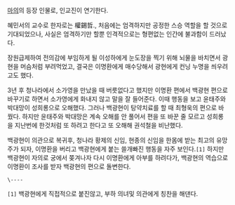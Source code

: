 [마의](%EB%A7%88%EC%9D%98%28%EB%93%9C%EB%9D%BC%EB%A7%88%29.md)의 등장 인물로, 인교진이
연기한다.

혜민서의 교수로 한자로는 權錫哲., 처음에는 엄격하지만 공정한 스승 역할을 할 것으로 기대되었으나, 사실은 엄격하기만 할뿐 인격적으로는
형편없는 인간에 불과함이 드러났다.  

장원급제하여 전의감에 부임하게 될 이성하에게 눈도장을 찍기 위해 뇌물을 바치면서 광현을 머슴처럼 부려먹었고, 결국은 이명환에게 매수당해서
광현에게 컨닝 누명을 씌우려고도 했다.  

3년 후 청나라에서 소가영을 만났을 때 버릇없다고 했지만 이명환 편에서 백광현 편으로 바꾸기로 하면서 소가영에게 화내지 않고 말을 잘
들어준다. 이때 행동을 보고 윤태주와 박대망이 성희롱으로 오해했다. 그러나 백광현이 탕약치료를 할 때 최형욱의 편으로 바꿨다. 하지만
윤태주와 박대망은 계속 오해를 안 풀어서 편을 또 바꾼 줄 모르고 성희롱을 지난번에 한것처럼 또 하려고 한다고 또 오해해 권석철을 비난했다.  

백광현이 의관으로 복귀후, 청나라 황제의 신임, 현종의 신임을 한몸에 받는 최고의 유망주가 되자, 이명환을 버리고 백광현에게 붙는 쓸개빠진
행동을 자주 보인다.`[1]` 하지만 백광현이 자의로 궁에서 쫒겨나자 다시 이명환에게 아부를 하려다가, 백광현의 역습으로 이명환이 조사를
받자 백광현의 편으로 돌변한다.

`\----`

`[1]` 백광현에게 직접적으로 붙진않고, 부하 의녀및 의관에게 칭찬을 해댄다.

